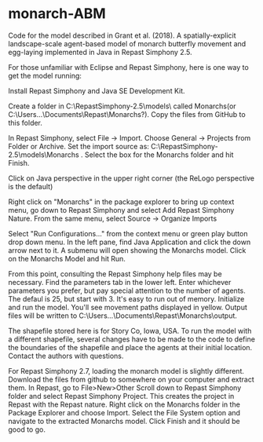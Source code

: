 # monarch-ABM
Code for the model described in Grant et al. (2018).  A spatially-explicit landscape-scale agent-based model of monarch butterfly movement and egg-laying implemented in Java in Repast Simphony 2.5.

For those unfamiliar with Eclipse and Repast Simphony, here is one way to get the model running:

Install Repast Simphony and Java SE Development Kit.  

Create a folder in C:\RepastSimphony-2.5\models\ called Monarchs(or C:\Users\...\Documents\Repast\Monarchs?).  Copy the files from GitHub to this folder.  

In Repast Simphony, select File -> Import.  Choose General -> Projects from Folder or Archive.  Set the import source as:  C:\RepastSimphony-2.5\models\Monarchs .  Select the box for the Monarchs folder and hit Finish.  

Click on Java perspective in the upper right corner (the ReLogo perspective is the default)

Right click on "Monarchs" in the package explorer to bring up context menu, go down to Repast Simphony and select Add Repast Simphony Nature.  From the same menu, select Source -> Organize Imports

Select "Run Configurations..." from the context menu or green play button drop down menu.  In the left pane, find Java Application and click the down arrow next to it.  A submenu will open showing the Monarchs model.  Click on the Monarchs Model and hit Run.  

From this point, consulting the Repast Simphony help files may be necessary.  Find the parameters tab in the lower left.  Enter whichever parameters you prefer, but pay special attention to the number of agents.  The defaul is 25, but start with 3.  It's easy to run out of memory.  Initialize and run the model.  You'll see movement paths displayed in yellow.  Output files will be written to C:\Users\...\Documents\Repast\Monarchs\output.  

The shapefile stored here is for Story Co, Iowa, USA.  To run the model with a different shapefile, several changes have to be made to the code to define the boundaries of the shapefile and place the agents at their initial location.  Contact the authors with questions.  

For Repast Simphony 2.7, loading the monarch model is slightly different.  Download the files from github to somewhere on your computer and extract them.  In Repast, go to File>New>Other Scroll down to Repast Simphony folder and select Repast Simphony Project.  This creates the project in Repast with the Repast nature.  Right click on the Monarchs folder in the Package Explorer and choose Import.  Select the File System option and navigate to the extracted Monarchs model.  Click Finish and it should be good to go.  

